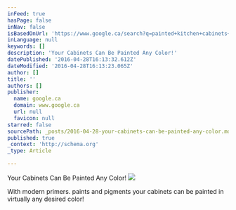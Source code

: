 ```yaml
---
inFeed: true
hasPage: false
inNav: false
isBasedOnUrl: 'https://www.google.ca/search?q=painted+kitchen+cabinets+free+images&espv=2&biw=1920&bih=1085&source=lnms&tbm=isch&sa=X&ved=0ahUKEwjt-PL90bHMAhXDkoMKHYDGC0cQ_AUIBigB#imgrc=UZaMCaVHFnNvqM%3A'
inLanguage: null
keywords: []
description: 'Your Cabinets Can Be Painted Any Color!'
datePublished: '2016-04-28T16:13:32.612Z'
dateModified: '2016-04-28T16:13:23.065Z'
author: []
title: ''
authors: []
publisher:
  name: google.ca
  domain: www.google.ca
  url: null
  favicon: null
starred: false
sourcePath: _posts/2016-04-28-your-cabinets-can-be-painted-any-color.md
published: true
_context: 'http://schema.org'
_type: Article

---
```

Your Cabinets Can Be Painted Any Color!
![](http://www.kutut.com/wp-content/uploads/2014/08/excellent-painted-kitchen-cabinet-with-red-colors-plus-freestanding-range-and-elegant-black-granite-countertops-700x420.jpg)

With modern primers. paints and pigments your cabinets can be painted in virtually any desired color!